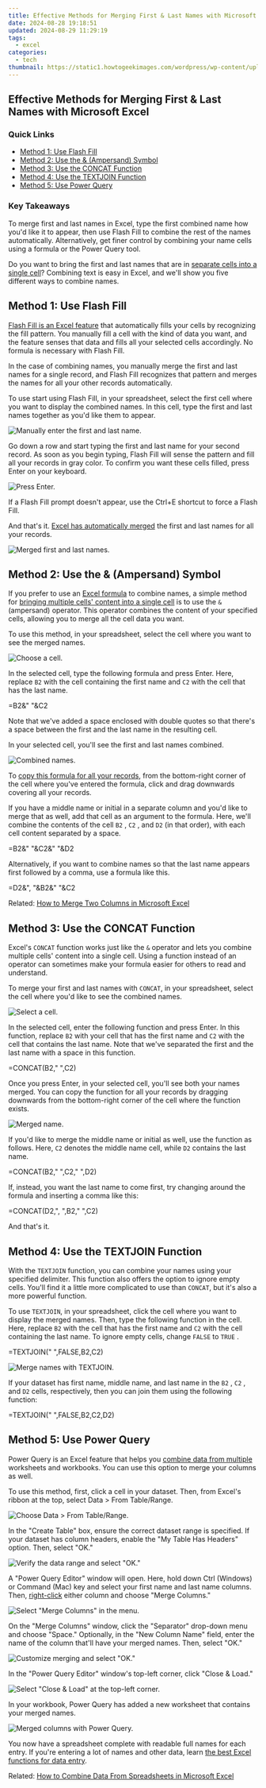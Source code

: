 ```yaml
---
title: Effective Methods for Merging First & Last Names with Microsoft Excel
date: 2024-08-28 19:18:51
updated: 2024-08-29 11:29:19
tags:
  - excel
categories:
  - tech
thumbnail: https://static1.howtogeekimages.com/wordpress/wp-content/uploads/2021/05/MS-excel-logo-675.png
---
```


## Effective Methods for Merging First & Last Names with Microsoft Excel

### Quick Links

* [Method 1: Use Flash Fill](https://extra-lessons.techidaily.com/sharpening-screen-views-for-improved-virtual-interactions/)
* [Method 2: Use the & (Ampersand) Symbol](https://www.howtogeek.com/866786/how-to-combine-first-and-last-names-in-microsoft-excel/#method-2-use-the-amp-ampersand-symbol)
* [Method 3: Use the CONCAT Function](https://apple-account.techidaily.com/in-2024-how-to-fix-when-apple-account-locked-from-iphone-13-pro-by-drfone-ios/)
* [Method 4: Use the TEXTJOIN Function](https://facebook-video-content.techidaily.com/updated-2024-approved-can-you-challenge-facebooks-video-copyright-holdouts/)
* [Method 5: Use Power Query](https://location-fake.techidaily.com/6-ways-to-change-spotify-location-on-your-apple-iphone-12-pro-max-drfone-by-drfone-virtual-ios/)

### Key Takeaways

 To merge first and last names in Excel, type the first combined name how you'd like it to appear, then use Flash Fill to combine the rest of the names automatically. Alternatively, get finer control by combining your name cells using a formula or the Power Query tool.

 Do you want to bring the first and last names that are in [separate cells into a single cell](https://facebook-clips.techidaily.com/new-elevate-your-facebook-profile-with-these-11-superior-tools/)? Combining text is easy in Excel, and we'll show you five different ways to combine names.

##  Method 1: Use Flash Fill

[Flash Fill is an Excel feature](https://location-social.techidaily.com/how-to-change-location-on-facebook-dating-for-your-honor-magic-6-drfone-by-drfone-virtual-android/) that automatically fills your cells by recognizing the fill pattern. You manually fill a cell with the kind of data you want, and the feature senses that data and fills all your selected cells accordingly. No formula is necessary with Flash Fill.

 In the case of combining names, you manually merge the first and last names for a single record, and Flash Fill recognizes that pattern and merges the names for all your other records automatically.

 To use start using Flash Fill, in your spreadsheet, select the first cell where you want to display the combined names. In this cell, type the first and last names together as you'd like them to appear.

![Manually enter the first and last name.](https://static1.howtogeekimages.com/wordpress/wp-content/uploads/2023/01/5-manually-merge-name.png) 

 Go down a row and start typing the first and last name for your second record. As soon as you begin typing, Flash Fill will sense the pattern and fill all your records in gray color. To confirm you want these cells filled, press Enter on your keyboard.

![Press Enter.](https://static1.howtogeekimages.com/wordpress/wp-content/uploads/2023/01/6-flash-fill-auto-complete.png) 

 If a Flash Fill prompt doesn't appear, use the Ctrl+E shortcut to force a Flash Fill.

 And that's it. [Excel has automatically merged](https://extra-approaches.techidaily.com/new-meme-creation-at-its-peak-10-templates-unveiled/) the first and last names for all your records.

![Merged first and last names.](https://static1.howtogeekimages.com/wordpress/wp-content/uploads/2023/01/7-flash-fill-merged-names.png) 

##  Method 2: Use the & (Ampersand) Symbol

 If you prefer to use an [Excel formula](https://games-able.techidaily.com/is-premium-play-on-demand-worth-it/) to combine names, a simple method for [bringing multiple cells' content into a single cell](https://location-social.techidaily.com/in-2024-how-to-sharefake-location-on-whatsapp-for-realme-narzo-60x-5g-drfone-by-drfone-virtual-android/) is to use the `&` (ampersand) operator. This operator combines the content of your specified cells, allowing you to merge all the cell data you want.

 To use this method, in your spreadsheet, select the cell where you want to see the merged names.

![Choose a cell.](https://static1.howtogeekimages.com/wordpress/wp-content/uploads/2023/01/1-combine-name-select-cell.png) 

 In the selected cell, type the following formula and press Enter. Here, replace `B2` with the cell containing the first name and `C2` with the cell that has the last name.

=B2&" "&C2

 Note that we've added a space enclosed with double quotes so that there's a space between the first and the last name in the resulting cell.

 In your selected cell, you'll see the first and last names combined.

![Combined names.](https://static1.howtogeekimages.com/wordpress/wp-content/uploads/2023/01/2-enter-combine-name-formula.png) 

 To [copy this formula for all your records](https://extra-tips.techidaily.com/in-2024-converting-personal-memories-from-stillness-to-motion/), from the bottom-right corner of the cell where you've entered the formula, click and drag downwards covering all your records.

 If you have a middle name or initial in a separate column and you'd like to merge that as well, add that cell as an argument to the formula. Here, we'll combine the contents of the cell `B2` , `C2` , and `D2` (in that order), with each cell content separated by a space.

=B2&" "&C2&" "&D2

 Alternatively, if you want to combine names so that the last name appears first followed by a comma, use a formula like this.

=D2&", "&B2&" "&C2

Related: [How to Merge Two Columns in Microsoft Excel](https://location-social.techidaily.com/in-2024-how-to-sharefake-location-on-whatsapp-for-realme-narzo-60x-5g-drfone-by-drfone-virtual-android/) 

##  Method 3: Use the CONCAT Function

 Excel's `CONCAT` function works just like the `&` operator and lets you combine multiple cells' content into a single cell. Using a function instead of an operator can sometimes make your formula easier for others to read and understand.

 To merge your first and last names with `CONCAT`, in your spreadsheet, select the cell where you'd like to see the combined names.

![Select a cell.](https://static1.howtogeekimages.com/wordpress/wp-content/uploads/2023/01/3-merge-names-choose-cell.png) 

 In the selected cell, enter the following function and press Enter. In this function, replace `B2` with your cell that has the first name and `C2` with the cell that contains the last name. Note that we've separated the first and the last name with a space in this function.

=CONCAT(B2," ",C2)

 Once you press Enter, in your selected cell, you'll see both your names merged. You can copy the function for all your records by dragging downwards from the bottom-right corner of the cell where the function exists.

![Merged name.](https://static1.howtogeekimages.com/wordpress/wp-content/uploads/2023/01/4-excel-concat-function.png) 

 If you'd like to merge the middle name or initial as well, use the function as follows. Here, `C2` denotes the middle name cell, while `D2` contains the last name.

=CONCAT(B2," ",C2," ",D2)

 If, instead, you want the last name to come first, try changing around the formula and inserting a comma like this:

=CONCAT(D2,", ",B2," ",C2)

 And that's it.

##  Method 4: Use the TEXTJOIN Function

 With the `TEXTJOIN` function, you can combine your names using your specified delimiter. This function also offers the option to ignore empty cells. You'll find it a little more complicated to use than `CONCAT`, but it's also a more powerful function.

 To use `TEXTJOIN`, in your spreadsheet, click the cell where you want to display the merged names. Then, type the following function in the cell. Here, replace `B2` with the cell that has the first name and `C2` with the cell containing the last name. To ignore empty cells, change `FALSE` to `TRUE` .

=TEXTJOIN(" ",FALSE,B2,C2)

![Merge names with TEXTJOIN.](https://static1.howtogeekimages.com/wordpress/wp-content/uploads/2023/01/8-textjoin-merge-names.png) 

 If your dataset has first name, middle name, and last name in the `B2` , `C2` , and `D2` cells, respectively, then you can join them using the following function:

=TEXTJOIN(" ",FALSE,B2,C2,D2)

##  Method 5: Use Power Query

 Power Query is an Excel feature that helps you [combine data from multiple](https://youtube-zero.techidaily.com/024-approved-stepwise-strategy-for-transforming-your-youtube-videos-with-imovie/) worksheets and workbooks. You can use this option to merge your columns as well.

 To use this method, first, click a cell in your dataset. Then, from Excel's ribbon at the top, select Data > From Table/Range.

![Choose Data > From Table/Range.](https://static1.howtogeekimages.com/wordpress/wp-content/uploads/2023/01/9-excel-data-from-table-range.png) 

 In the "Create Table" box, ensure the correct dataset range is specified. If your dataset has column headers, enable the "My Table Has Headers" option. Then, select "OK."

![Verify the data range and select "OK."](https://static1.howtogeekimages.com/wordpress/wp-content/uploads/2023/01/10-excel-create-table.png) 

 A "Power Query Editor" window will open. Here, hold down Ctrl (Windows) or Command (Mac) key and select your first name and last name columns. Then, [right-click](https://desktop-recording.techidaily.com/updated-the-art-of-recording-fun-6-techniques-to-document-minecraft-for-2024/) either column and choose "Merge Columns."

![Select "Merge Columns" in the menu.](https://static1.howtogeekimages.com/wordpress/wp-content/uploads/2023/01/11-excel-merge-columns.png) 

 On the "Merge Columns" window, click the "Separator" drop-down menu and choose "Space." Optionally, in the "New Column Name" field, enter the name of the column that'll have your merged names. Then, select "OK."

![Customize merging and select "OK."](https://static1.howtogeekimages.com/wordpress/wp-content/uploads/2023/01/12-excel-name-separator.png) 

 In the "Power Query Editor" window's top-left corner, click "Close & Load."

![Select "Close & Load" at the top-left corner.](https://static1.howtogeekimages.com/wordpress/wp-content/uploads/2023/01/13-excel-apply-power-query.png) 

 In your workbook, Power Query has added a new worksheet that contains your merged names.

![Merged columns with Power Query.](https://static1.howtogeekimages.com/wordpress/wp-content/uploads/2023/01/14-excel-merged-columns.png) 

 You now have a spreadsheet complete with readable full names for each entry. If you're entering a lot of names and other data, learn [the best Excel functions for data entry](https://vimeo-videos.techidaily.com/in-2024-high-end-downloads-best-10-apps-for-extracting-vimeo-videos/).

Related: [How to Combine Data From Spreadsheets in Microsoft Excel](https://extra-approaches.techidaily.com/new-meme-creation-at-its-peak-10-templates-unveiled/)

<ins class="adsbygoogle"
     style="display:block"
     data-ad-format="autorelaxed"
     data-ad-client="ca-pub-7571918770474297"
     data-ad-slot="1223367746"></ins>



<ins class="adsbygoogle"
     style="display:block"
     data-ad-client="ca-pub-7571918770474297"
     data-ad-slot="8358498916"
     data-ad-format="auto"
     data-full-width-responsive="true"></ins>
